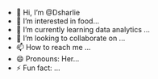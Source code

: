- 👋 Hi, I’m @Dsharlie
- 👀 I’m interested in food...
- 🌱 I’m currently learning data analytics ...
- 💞️ I’m looking to collaborate on ...
- 📫 How to reach me ...
- 😄 Pronouns: Her...
- ⚡ Fun fact: ...

<!---
Dsharlie/Dsharlie is a ✨ special ✨ repository because its `README.md` (this file) appears on your GitHub profile.
You can click the Preview link to take a look at your changes.
--->
